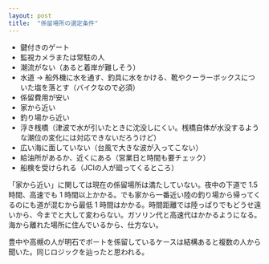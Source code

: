 ```yaml
---
layout: post
title:  "係留場所の選定条件"
---
```

- 鍵付きのゲート
- 監視カメラまたは常駐の人
- 潮流がない（あると着岸が難しそう）
- 水道 → 船外機に水を通す、釣具に水をかける、靴やクーラーボックスについた塩を落とす（バイクなので必須）
- 係留費用が安い
- 家から近い
- 釣り場から近い
- 浮き桟橋（津波で水が引いたときに沈没しにくい。桟橋自体が水没するような潮位の変化には対応できないだろうけど）
- 広い海に面していない（台風で大きな波が入ってこない）
- 給油所があるか、近くにある（営業日と時間も要チェック）
- 船検を受けられる（JCIの人が廻ってくるところ）

「家から近い」に関しては現在の係留場所は満たしていない。夜中の下道で 1.5 時間、高速でも 1 時間以上かかる。でも家から一番近い陸の釣り場から帰ってくるのにも道が混むから最低 1 時間はかかる。時間距離では陸っぱりでもどうせ遠いから、今までと大して変わらない。ガソリン代と高速代はかかるようになる。海から離れた場所に住んでいるから、仕方ない。

豊中や高槻の人が明石でボートを係留しているケースは結構あると複数の人から聞いた。同じロジックを辿ったと思われる。